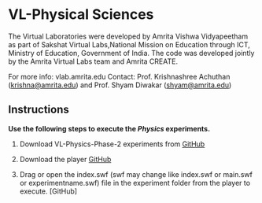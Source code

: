 # VL-Physical Sciences

The Virtual Laboratories were developed by Amrita Vishwa Vidyapeetham as part of Sakshat Virtual Labs,National Mission on Education through ICT, Ministry of Education, Government of India. The code was developed jointly by the Amrita Virtual Labs team and Amrita CREATE. 

For more info: vlab.amrita.edu Contact: Prof. Krishnashree Achuthan (krishna@amrita.edu) and Prof. Shyam Diwakar (shyam@amrita.edu)
## Instructions 

**Use the following steps to execute the **_Physics_** experiments.**

1. Download VL-Physics-Phase-2 experiments from [GitHub](https://github.com/amritamindbrain/VL-Physics-Phase-2)

2. Download the player [GitHub](https://www.adobe.com/support/flashplayer/debug_downloads.html)

3. Drag or open the index.swf (swf may change like index.swf or main.swf or experimentname.swf) file in the experiment folder from the player to execute. [GitHub]
